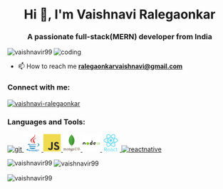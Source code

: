 <h1 align="center">Hi 👋, I'm Vaishnavi Ralegaonkar</h1>
<h3 align="center">A passionate full-stack(MERN) developer from India</h3>
<img align="right" alt ="coding" width="400" src="https://mir-s3-cdn-cf.behance.net/project_modules/disp/601014116770475.6068beff4640a.gif">

<p align="left"> <img src="https://komarev.com/ghpvc/?username=vaishnavir99&label=Profile%20views&color=0e75b6&style=flat" alt="vaishnavir99" /> </p>

- 📫 How to reach me **ralegaonkarvaishnavi@gmail.com**

<h3 align="left">Connect with me:</h3>
<p align="left">
<a href="https://linkedin.com/in/vaishnavi-ralegaonkar" target="blank"><img align="center" src="https://raw.githubusercontent.com/rahuldkjain/github-profile-readme-generator/master/src/images/icons/Social/linked-in-alt.svg" alt="vaishnavi-ralegaonkar" height="30" width="40" /></a>

</p>

<h3 align="left">Languages and Tools:</h3>
<p align="left"> <a href="https://git-scm.com/" target="_blank" rel="noreferrer"> <img src="https://www.vectorlogo.zone/logos/git-scm/git-scm-icon.svg" alt="git" width="40" height="40"/> </a> <a href="https://www.java.com" target="_blank" rel="noreferrer"> <img src="https://raw.githubusercontent.com/devicons/devicon/master/icons/java/java-original.svg" alt="java" width="40" height="40"/> </a> <a href="https://developer.mozilla.org/en-US/docs/Web/JavaScript" target="_blank" rel="noreferrer"> <img src="https://raw.githubusercontent.com/devicons/devicon/master/icons/javascript/javascript-original.svg" alt="javascript" width="40" height="40"/> </a> <a href="https://www.mongodb.com/" target="_blank" rel="noreferrer"> <img src="https://raw.githubusercontent.com/devicons/devicon/master/icons/mongodb/mongodb-original-wordmark.svg" alt="mongodb" width="40" height="40"/> </a> <a href="https://nodejs.org" target="_blank" rel="noreferrer"> <img src="https://raw.githubusercontent.com/devicons/devicon/master/icons/nodejs/nodejs-original-wordmark.svg" alt="nodejs" width="40" height="40"/> </a> <a href="https://reactjs.org/" target="_blank" rel="noreferrer"> <img src="https://raw.githubusercontent.com/devicons/devicon/master/icons/react/react-original-wordmark.svg" alt="react" width="40" height="40"/> </a> <a href="https://reactnative.dev/" target="_blank" rel="noreferrer"> <img src="https://reactnative.dev/img/header_logo.svg" alt="reactnative" width="40" height="40"/> </a> </p>

<p><img align="left" src="https://github-readme-stats.vercel.app/api/top-langs?username=vaishnavir99&show_icons=true&locale=en&layout=compact" alt="vaishnavir99" /></p>

<p>&nbsp;<img align="center" src="https://github-readme-stats.vercel.app/api?username=vaishnavir99&show_icons=true&locale=en" alt="vaishnavir99" /></p>

<p><img align="center" src="https://github-readme-streak-stats.herokuapp.com/?user=vaishnavir99&" alt="vaishnavir99" /></p>
